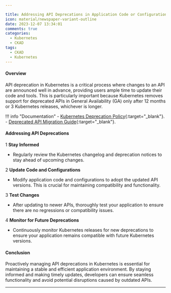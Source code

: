 ```yaml
---

title: Addressing API Deprecations in Application Code or Configurations
icon: material/newspaper-variant-outline
date: 2023-12-07 13:34:01
comments: true
categories:
  - Kubernetes
  - CKAD
tags:
  - CKAD
  - Kubernetes
---
```


#### Overview

API deprecation in Kubernetes is a critical process where changes to an API are announced well in advance, providing users ample time to update their code and tools. This is particularly important because Kubernetes removes support for deprecated APIs in General Availability (GA) only after 12 months or 3 Kubernetes releases, whichever is longer.

!!! info "Documentation"
    - [Kubernetes Deprecation Policy](https://kubernetes.io/docs/reference/using-api/deprecation-policy/){:target="_blank"}.
    - [Deprecated API Migration Guide](https://kubernetes.io/docs/reference/using-api/deprecation-guide/){:target="_blank"}.

#### Addressing API Deprecations

1 **Stay Informed**

- Regularly review the Kubernetes changelog and deprecation notices to stay ahead of upcoming changes.

2 **Update Code and Configurations**

- Modify application code and configurations to adopt the updated API versions. This is crucial for maintaining compatibility and functionality.

3 **Test Changes**

- After updating to newer APIs, thoroughly test your application to ensure there are no regressions or compatibility issues.

4 **Monitor for Future Deprecations**

- Continuously monitor Kubernetes releases for new deprecations to ensure your application remains compatible with future Kubernetes versions.

#### Conclusion

Proactively managing API deprecations in Kubernetes is essential for maintaining a stable and efficient application environment. By staying informed and making timely updates, developers can ensure seamless functionality and avoid potential disruptions caused by outdated APIs.

---
